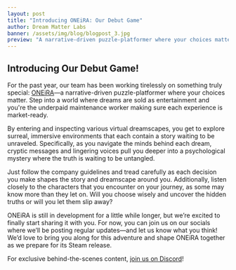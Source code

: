 ```yaml
---
layout: post
title: "Introducing ONEiRA: Our Debut Game"
author: Dream Matter Labs
banner: /assets/img/blog/blogpost_3.jpg
preview: "A narrative-driven puzzle-platformer where your choices matter."
---
```

<h2 class="post-h2">Introducing Our Debut Game!</h2>

For the past year, our team has been working tirelessly on something truly special: <a class="post-link" href="https://dreammatterlabs.com/">ONEiRA</a>—a narrative-driven puzzle-platformer where your choices matter. Step into a world where dreams are sold as entertainment and you're the underpaid maintenance worker making sure each experience is market-ready.

By entering and inspecting various virtual dreamscapes, you get to explore surreal, immersive environments that each contain a story waiting to be unraveled. Specifically, as you navigate the minds behind each dream, cryptic messages and lingering voices pull you deeper into a psychological mystery where the truth is waiting to be untangled.

Just follow the company guidelines and tread carefully as each decision you make shapes the story and dreamscape around you. Additionally, listen closely to the characters that you encounter on your journey, as some may know more than they let on. Will you choose wisely and uncover the hidden truths or will you let them slip away?

ONEiRA is still in development for a little while longer,  but we’re excited to finally start sharing it with you. For now, you can join us on our socials where we’ll be posting regular updates—and let us know what you think! We’d love to bring you along for this adventure and shape ONEiRA together as we prepare for its Steam release.

For exclusive behind-the-scenes content, <a class="post-link" href="https://discord.gg/XAYvJhkkqE">join us on Discord</a>!